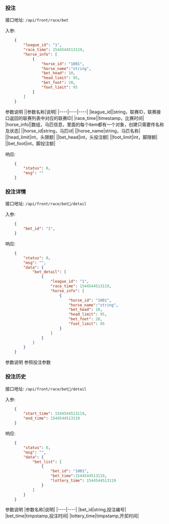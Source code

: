 ### 投注

接口地址: ``/api/front/race/bet``

入参: 
```json
    {
        "league_id": "1",
        "race_time": 1544544513119,
        "horse_info": [
            {
                "horse_id": "1001",
                "horse_name":"string",
                "bet_head": 10,
                "head_limit": 95,
                "bet_foot": 20,
                "foot_limit": 95
            }
        ]
    }
```
参数说明
||参数名称|说明|
|----|----|----|
|league_id||string，联赛ID，联赛接口返回的联赛列表中对应的联赛ID|
|race_time||timestamp，比赛时间|
|horse_info||数组，马匹信息，里面的每个item都有一个对象，创建只需要传名称及状态|
||horse_id|string，马匹id|
||horse_name|string，马匹名称|
||head_limit|int，头限额|
||bet_head|int，头投注额|
||foot_limit|int，脚限额|
||bet_foot|int，脚投注额|

响应: 
```json
    {
        "status": 0,
        "msg": ""
    }
```

### 投注详情

接口地址: ``/api/front/race/bet/detail``

入参: 
```json
    {
        "bet_id": "1",
    }
```


响应: 
```json
    {
        "status": 0,
        "msg": "",
        "data": {
            "bet_detail": [
                {
                    "league_id": "1",
                    "race_time": 1544544513119,
                    "horse_info": [
                        {
                            "horse_id": "1001",
                            "horse_name":"string",
                            "bet_head": 10,
                            "head_limit": 95,
                            "bet_foot": 20,
                            "foot_limit": 95
                        }
                    ]
                }
            ]
        }
    }
```
参数说明
参照投注参数


### 投注历史

接口地址: ``/api/front/race/bet/detail``

入参: 
```json
    {
        "start_time": 1544544513119,
        "end_time": 1544544513119
    }
```

响应: 
```json
    {
        "status": 0,
        "msg": "",
        "data": {
            "bet_list": [
                {
                    "bet_id": "1001",
                    "bet_time":1544544513119,
                    "lottery_time": 1544544513119
                }
            ]
        }
    }
```
参数说明
|参数名称|说明|
|----|----|
|bet_id|string,投注编号|
|bet_time|timpstamp,投注时间|
|lottery_time|timpstamp,开奖时间|